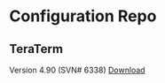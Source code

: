 # Configuration Repo

## TeraTerm

Version 4.90 (SVN# 6338) 
[Download](https://osdn.net/projects/ttssh2/releases/64798)
